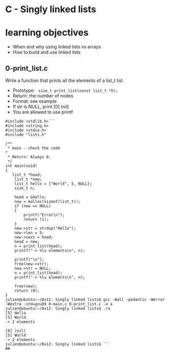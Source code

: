 # C - Singly linked lists

# learning objectives
* When and why using linked lists vs arrays
* How to build and use linked lists

## 0-print_list.c

Write a function that prints all the elements of a list_t list.
* Prototype: ``` size_t print_list(const list_t *h);```
* Return: the number of nodes
* Format: see example
* If str is NULL, print [0] (nil)
* You are allowed to use printf

``` julien@ubuntu:~/0x12. Singly linked lists$ cat 0-main.c
#include <stdlib.h>```
#include <string.h>
#include <stdio.h>
#include "lists.h"

/**
 * main - check the code
*
 * Return: Always 0.
 */
int main(void)
{
   list_t *head;
    list_t *new;
    list_t hello = {"World", 5, NULL};
    size_t n;

    head = &hello;
    new = malloc(sizeof(list_t));
    if (new == NULL)
    {
        printf("Error\n");
        return (1);
    }
    new->str = strdup("Hello");
    new->len = 5;
    new->next = head;
    head = new;
    n = print_list(head);
    printf("-> %lu elements\n", n);

    printf("\n");
    free(new->str);
    new->str = NULL;
    n = print_list(head);
    printf("-> %lu elements\n", n);

    free(new);
    return (0);
}
julien@ubuntu:~/0x12. Singly linked lists$ gcc -Wall -pedantic -Werror -Wextra -std=gnu89 0-main.c 0-print_list.c -o a
julien@ubuntu:~/0x12. Singly linked lists$ ./a 
[5] Hello
[5] World
-> 2 elements

[0] (nil)
[5] World
-> 2 elements
julien@ubuntu:~/0x12. Singly linked lists$ ```
## 
